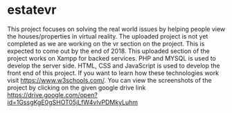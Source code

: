 # estatevr
This project focuses on solving the real world issues by helping people view the houses/properties in virtual reality.
The uploaded project is not yet completed as we are working on the vr section on the project. This is expected to come out by the end of 2018.
This uploaded section of the project works on Xampp for backed services.
PHP and MYSQL is used to develop the server side.
HTML, CSS and JavaScript is used to develop the front end of this project.
If you want to learn how these technologies work visit https://www.w3schools.com/.
You can view the screenshots of the project by clicking on the given google drive link https://drive.google.com/open?id=1GssgKgE0gSHOT05jLfW4vlvPDMkyLuhm

